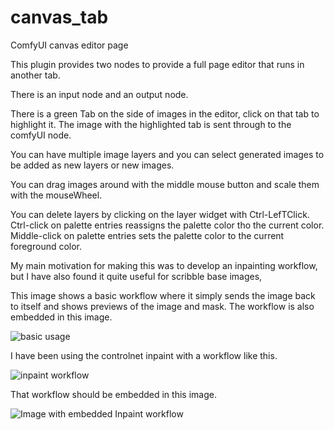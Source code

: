 # canvas_tab
ComfyUI canvas editor page


This plugin provides two nodes to provide a full page editor that runs in another tab.

There is an input node and an output node.

There is a green Tab on the side of images in the editor,  click on that tab to highlight it. 
The image with the highlighted tab is sent through to the comfyUI node. 

You can have multiple image layers and you can select generated images to be 
added as new layers or new images.  

You can drag images around with the middle mouse button and scale them with the mouseWheel.

You can delete layers by clicking on the layer widget with Ctrl-LefTClick.
Ctrl-click on palette entries reassigns the palette color tho the current color.
Middle-click on palette entries sets the palette color to the current foreground color.


My main motivation for making this was to develop an inpainting workflow, 
but I have also found it quite useful for scribble base images, 

This image shows a basic workflow where it simply sends the image back to itself and shows
previews of the image and mask.   The workflow is also embedded in this image.

![basic usage ](https://raw.githubusercontent.com/Lerc/canvas_tab/main/Canvas_tab_basic.png)

I have been using the controlnet inpaint with a workflow like this.  

![inpaint workflow](https://raw.githubusercontent.com/Lerc/canvas_tab/main/Inpaint_with_canvas_tab.png)

That workflow should be embedded in this image.

![Image with embedded Inpaint workflow](https://raw.githubusercontent.com/Lerc/canvas_tab/main/Inpaint_Onion.png)

